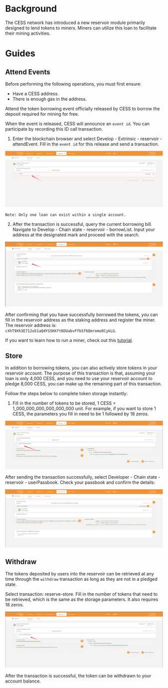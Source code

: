 # Background

The CESS network has introduced a new reservoir module primarily designed to lend tokens to miners. Miners can utilize this loan to facilitate their mining activities.

# Guides

## Attend Events

Before performing the following operations, you must first ensure:

- Have a CESS address.
- There is enough gas in the address.

Attend the token borrowing event officially released by CESS to borrow the deposit required for mining for free.

When the event is released, CESS will announce an `event id`. You can participate by recording this ID call transaction.

1. Enter the blockchain browser and select Develop - Extrinsic - reservoir - attendEvent. Fill in the `event id` for this release and send a transaction.

![Call Attend Transaction](../../assets/developer/guides/use-reservoir/pc1.png)

    Note: Only one loan can exist within a single account.

2. After the transaction is successful, query the current borrowing bill. Navigate to Develop - Chain state - reservoir - borrowList. Input your address at the designated mark and proceed with the search.  

![Check Borrowing Bill](../../assets/developer/guides/use-reservoir/pc2.png)

After confirming that you have successfully borrowed the tokens, you can fill in the reservoir address as the staking address and register the miner.
The reservoir address is:  `cXhT9Xh3E712u51aQdYS5HXftKDUabvFfbSf6Qmromo8CykLG`.

If you want to learn how to run a miner, check out this [tutorial](../../storage-miner/running.md).

## Store

In addition to borrowing tokens, you can also actively store tokens in your reservoir account. The purpose of this transaction is that, assuming your loan is only 4,000 CESS, and you need to use your reservoir account to pledge 8,000 CESS, you can make up the remaining part of this transaction.

Follow the steps below to complete token storage instantly:

1. Fill in the number of tokens to be stored, 1 CESS = 1_000_000_000_000_000_000 unit. For example, if you want to store 1 CESS, the parameters you fill in need to be 1 followed by 18 zeros.

![Call Store Transaction](../../assets/developer/guides/use-reservoir/p3.png)

After sending the transaction successfully, select Developer - Chain state - reservoir - userPassbook. Check your passbook and confirm the details:

![Check Passbook](../../assets/developer/guides/use-reservoir/p4.png)

## Withdraw

The tokens deposited by users into the reservoir can be retrieved at any time through the `withdraw` transaction as long as they are not in a pledged state.

Select transaction: reserve-store. Fill in the number of tokens that need to be retrieved, which is the same as the storage parameters. It also requires 18 zeros.

![Call Withdraw Transaction](../../assets/developer/guides/use-reservoir/p5.png)

After the transaction is successful, the token can be withdrawn to your account balance.





